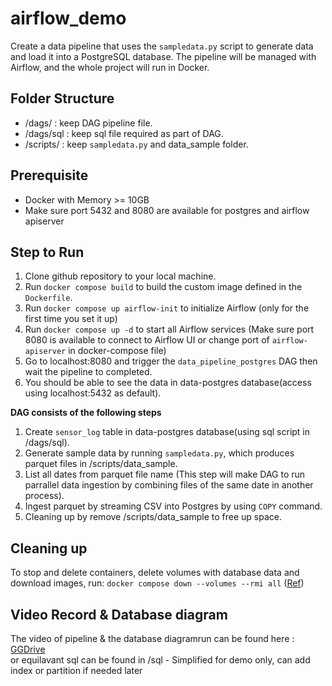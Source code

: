 # airflow_demo
Create a data pipeline that uses the `sampledata.py` script to generate data and load it into a PostgreSQL database. 
The pipeline will be managed with Airflow, and the whole project will run in Docker.

## Folder Structure
- /dags/ : keep DAG pipeline file.
- /dags/sql : keep sql file required as part of DAG.
- /scripts/ : keep `sampledata.py` and data_sample folder.

## Prerequisite
- Docker with Memory >= 10GB
- Make sure port 5432 and 8080 are available for postgres and airflow apiserver

## Step to Run 
1) Clone github repository to your local machine.
2) Run `docker compose build` to build the custom image defined in the `Dockerfile`.
3) Run `docker compose up airflow-init` to initialize Airflow (only for the first time you set it up)
4) Run `docker compose up -d` to start all Airflow services (Make sure port 8080 is available to connect to Airflow UI or change port of `airflow-apiserver` in docker-compose file)
5) Go to localhost:8080 and trigger the `data_pipeline_postgres` DAG then wait the pipeline to completed.
7) You should be able to see the data in data-postgres database(access using localhost:5432 as default).

**DAG consists of the following steps**
1) Create `sensor_log` table in data-postgres database(using sql script in /dags/sql).
2) Generate sample data by running `sampledata.py`, which produces parquet files in /scripts/data_sample.
3) List all dates from parquet file name (This step will make DAG to run parrallel data ingestion by combining files of the same date in another process).
4) Ingest parquet by streaming CSV into Postgres by using `COPY` command.
5) Cleaning up by remove /scripts/data_sample to free up space.

## Cleaning up
To stop and delete containers, delete volumes with database data and download images, run: `docker compose down --volumes --rmi all` ([Ref](https://airflow.apache.org/docs/apache-airflow/3.0.5/howto/docker-compose/index.html#cleaning-up))

## Video Record & Database diagram
The video of pipeline & the database diagramrun can be found here : [GGDrive](https://drive.google.com/drive/folders/1tDO5RGfJ0BgpT9Fc5uDFaqRPUOUfrqbx?usp=sharing) \
or equilavant sql can be found in /sql - Simplified for demo only, can add index or partition if needed later 
